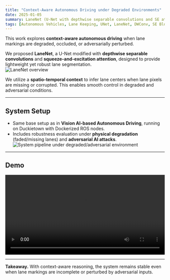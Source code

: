```yaml
---
title: "Context-Aware Autonomous Driving under Degraded Environments"
date: 2025-01-05
summary: LaneNet (U-Net with depthwise separable convolutions and SE attention) for autonomous driving under degraded and adversarial lane environments.
tags: [Autonomous Vehicles, Lane Keeping, UNet, LaneNet, DWConv, SE Blocks, Context-Aware]
---
```


This work explores **context-aware autonomous driving** when lane markings are degraded, occluded, or adversarially perturbed.  

We proposed **LaneNet**, a U-Net modified with **depthwise separable convolutions** and **squeeze-and-excitation attention**, designed to provide lightweight yet robust lane segmentation.  
![LaneNet overview](/uploads/ICRA_UNet.jpg)

We utilize a **spatio-temporal context** to infer lane centers when lane pixels are missing or corrupted. This enables smooth control in degraded and adversarial conditions.  

---

## System Setup
- Same base setup as in **Vision AI-based Autonomous Driving**, running on Duckietown with Dockerized ROS nodes.  
- Includes robustness evaluation under **physical degradation** (faded/missing lanes) and **adversarial AI attacks**.  
![System pipeline under degraded/adversarial environment](/uploads/ICRA_Archi.jpg)

---

## Demo
<video src="/uploads/Trajectory.mp4" controls playsinline style="width:100%;"></video>

---

**Takeaway.** With context-aware reasoning, the system remains stable even when lane markings are incomplete or perturbed by adversarial inputs.
